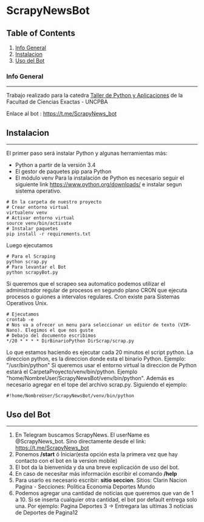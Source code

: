 # ScrapyNewsBot
## Table of Contents
1. [Info General](#info-general)
2. [Instalacion](#instalacion)
3. [Uso del Bot](#uso-del-bot)

### Info General 
***
Trabajo realizado para la catedra [Taller de Python y Aplicaciones](http://taller-de-python-y-aplicaciones.alumnos.exa.unicen.edu.ar/) de la Facultad de Ciencias Exactas - UNCPBA

Enlace al bot : https://t.me/ScrapyNews_bot

## Instalacion
***
El primer paso será instalar Python y algunas herramientas más:

* Python a partir de la versión 3.4
* El gestor de paquetes pip para Python
* El módulo venv
Para la instalación de Python es necesario seguir el siguiente link https://www.python.org/downloads/ e instalar segun sistema operativo.
```
# En la carpeta de nuestro proyecto 
# Crear entorno virtual
virtualenv venv
# Activar entorno virtual
source venv/bin/activate
# Instalar paquetes
pip install -r requirements.txt
```
Luego ejecutamos
```
# Para el Scraping
python scrap.py
# Para levantar el Bot
python scrapyBot.py
```
Si queremos que el scrapeo sea automatico podemos utilizar el administrador regular de procesos en segundo plano CRON que ejecuta procesos o guiones a intervalos regulares.
Cron existe para Sistemas Operativos Unix.
```
# Ejecutamos 
crontab -e
# Nos va a ofrecer un menu para seleccionar un editor de texto (VIM-Nano). Elegimos el que nos guste
# Debajo del documento escribimos
*/20 * * * * DirBinarioPython DirScrap/scrap.py
```
Lo que estamos haciendo es ejecutar cada 20 minutos el script python.
La direccion python, es la direccion donde esta el binario Python. Ejemplo: "/usr/bin/python"
Si queremos usar el entorno virtual la direccion de Python estará el CarpetaProyecto/venv/bin/python. Ejemplo "home/NombreUser/ScrapyNewsBot/venv/bin/python". Además es necesario agregar en el tope del archivo scrap.py. Siguiendo el ejemplo:
```
#!home/NombreUser/ScrapyNewsBot/venv/bin/python
```


## Uso del Bot
***
1. En Telegram buscamos ScrapyNews. El userName es @ScrapyNews_bot. Sino directamente desde el link: https://t.me/ScrapyNews_bot
2. Ponemos **/start** ó Iniciar(esta opción esta la primera vez que hay contacto con el bot en la version mobile) 
3. El bot da la bienvenida y da una breve explicación de uso del bot.
4. En caso de necesitar más información escribir el comando **/help**
5. Para usarlo es necesario escribir: **sitio seccion**. 
   Sitios: Clarin Nacion Pagina - Secciones: Politica Economia Deportes Mundo
6. Podemos agregar una cantidad de noticias que queremos que van de 1 a 10. Si se inserta cualquier otra cantidad, el bot por default entrega solo una. 
   Por ejemplo: Pagina Deportes 3 -> Entregara las ultimas 3 noticias de Deportes de Pagina12
